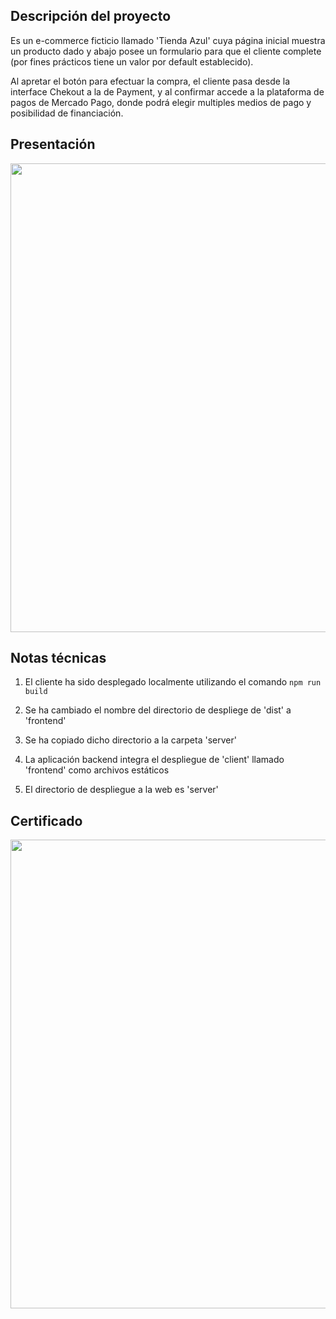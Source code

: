 ## Descripción del proyecto

Es un e-commerce ficticio llamado 'Tienda Azul' cuya página inicial muestra un producto dado y abajo posee un formulario para que el cliente complete (por fines prácticos tiene un valor por default establecido).

Al apretar el botón para efectuar la compra, el cliente pasa desde la interface Chekout a la de Payment, y al confirmar accede a la plataforma de pagos de Mercado Pago, donde podrá elegir multiples medios de pago y posibilidad de financiación.

## Presentación
<center>
<img src="https://github.com/jackonedev/CheckoutPRO_integration/blob/main/checkout_integration.gif?raw=true" width="750px">
</center>


## Notas técnicas


1) El cliente ha sido desplegado localmente utilizando el comando `npm run build`

2) Se ha cambiado el nombre del directorio de despliege de 'dist' a 'frontend'

3) Se ha copiado dicho directorio a la carpeta 'server'

4) La aplicación backend integra el despliegue de 'client' llamado 'frontend' como archivos estáticos

5) El directorio de despliegue a la web es 'server'

## Certificado

<img src="https://github.com/jackonedev/CheckoutPRO_integration/blob/main/Certificado%20Checkout%20Pro%20Mercado%20Pago.jpg?raw=true" width="750px">
